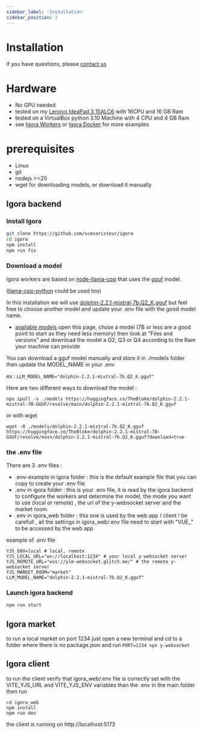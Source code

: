 ```yaml
---
sidebar_label: 'Installation'
sidebar_position: 2
---
```




# Installation
if you have questions, please [contact us](./help)

# Hardware
- No GPU needed
- tested on my [Lenovo IdeaPad 3 15ALC6](https://www.google.com/search?client=firefox-b-lm&q=ideapad+3+15alc6) with 16CPU and 16 GB Ram
- tested on a VirtualBox python 3.10 Machine with 4 CPU and 4 GB Ram
- see [Igora Workers](./Igora%20Protocol/Igora%20workers)  or [Igora Docker](./Igora%20Docker) for more examples


# prerequisites
- Linux
- git
- nodejs >=20
- wget for downloading models, or download it manually

## Igora backend
### Install Igora

```bash
git clone https://github.com/scenaristeur/igora
cd igora
npm install
npm run fix
```

### Download a model

Igora workers are based on [node-llama-cpp](https://withcatai.github.io/node-llama-cpp/) that uses the [gguf](https://www.google.com/search?q=what+is+%22gguf%22+model&client=firefox-b-lm&sca_esv=21cc0bb16a8a9ef4&biw=1440&bih=783&sxsrf=ACQVn0_FOvhng6QJisXUmX43ARBI-ZwHZA%3A1709674828672&ei=TJHnZfHSKLf3kdUP2aOZQA&ved=0ahUKEwjxqOCGi96EAxW3e6QEHdlRBggQ4dUDCBA&uact=5&oq=what+is+%22gguf%22+model&gs_lp=Egxnd3Mtd2l6LXNlcnAiFHdoYXQgaXMgImdndWYiIG1vZGVsMgcQABiABBgTSMEiUJUQWJkacAJ4AJABAJgBd6AB3QWqAQM2LjK4AQPIAQD4AQGYAgmgAqwFwgIKEAAYRxjWBBiwA8ICBhAAGAcYHpgDAIgGAZAGBJIHAzcuMqAHwwk&sclient=gws-wiz-serp) model. 

([llama-cpp-python](https://llama-cpp-python.readthedocs.io/en/latest/) could be used too)

In this installation we will use [dolphin-2.2.1-mistral-7b.Q2_K.gguf](https://huggingface.co/TheBloke/dolphin-2.2.1-mistral-7B-GGUF) but feel free to choose another model and update your .env file with the good model name.

- [available models](https://huggingface.co/TheBloke?search_models=gguf&sort_models=downloads#models) open this page, chose a model (7B or less are a good point to start as they need less memory) then look at "Files and versions" and download the model a Q2, Q3 or Q4 according to the Ram your machine can provide

You can download a gguf model manually and store it in ./models folder then update the MODEL_NAME in your .env 

ex : `LLM_MODEL_NAME="dolphin-2.2.1-mistral-7b.Q2_K.gguf"`

Here are two different ways to download the model :

```
npx ipull -s ./models https://huggingface.co/TheBloke/dolphin-2.2.1-mistral-7B-GGUF/resolve/main/dolphin-2.2.1-mistral-7b.Q2_K.gguf
```

or with wget 

```
wget -O ./models/dolphin-2.2.1-mistral-7b.Q2_K.gguf https://huggingface.co/TheBloke/dolphin-2.2.1-mistral-7B-GGUF/resolve/main/dolphin-2.2.1-mistral-7b.Q2_K.gguf?download=true
```



### the .env file
There are 3 .env files : 
- .env-example in igora folder : this is the default example file that you can copy to create your .env file
- .env in igora folder : this is your .env file, it is read by the igora backend to configure the workers and determine the model, the mode you want to use (local or remote) , the url of the y-websocket server and the market room.
- .env in igora_web folder : this one is used by the web app / client ! be carefull , all the settings in igora_web/.env file need to start with "VUE_" to be accessed by the web app


example of .env file
```
YJS_ENV=local # local, remote
YJS_LOCAL_URL="ws://localhost:1234" # your local y-websocket server
YJS_REMOTE_URL="wss://ylm-websocket.glitch.me/" # the remote y-websocket server
YJS_MARKET_ROOM="market"
LLM_MODEL_NAME="dolphin-2.2.1-mistral-7b.Q2_K.gguf"

```

### Launch igora backend
```bash
npm run start

```

## Igora market

to run a local market on port 1234 just open a new terminal and cd to a folder where there is no package.json and run ```PORT=1234 npx y-websocket```


## Igora client

to run the client
verify that igora_web/.env file is correctly set with the VITE_YJS_URL and VITE_YJS_ENV variables than the .env in the main folder then run 

```
cd igora_web
npm install
npm run dev
```

the client is running on http://localhost:5173




